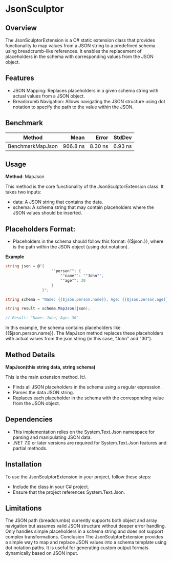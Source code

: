 # JsonSculptor

## Overview
The JsonSculptorExtension is a C# static extension class that provides functionality to map values from a JSON string to a predefined schema using breadcrumb-like references. It enables the replacement of placeholders in the schema with corresponding values from the JSON object.

## Features
- JSON Mapping: Replaces placeholders in a given schema string with actual values from a JSON object.
- Breadcrumb Navigation: Allows navigating the JSON structure using dot notation to specify the path to the value within the JSON.

## Benchmark
| Method           | Mean     | Error   | StdDev  |
|----------------- |---------:|--------:|--------:|
| BenchmarkMapJson | 966.8 ns | 8.30 ns | 6.93 ns |

## Usage
**Method**: MapJson

This method is the core functionality of the JsonSculptorExtension class. It takes two inputs:

- data: A JSON string that contains the data.
- schema: A schema string that may contain placeholders where the JSON values should be inserted.

## Placeholders Format:

- Placeholders in the schema should follow this format: {{$json.<breadcrumbs>}}, where <breadcrumbs> is the path within the JSON object (using dot notation).

**Example**
```csharp
string json = @"{
                    ""person"": {
                        ""name"": ""John"",
                        ""age"": 30
                    }
                }";

string schema = "Name: {{$json.person.name}}, Age: {{$json.person.age}}";

string result = schema.MapJson(json);

// Result: "Name: John, Age: 30"
```
In this example, the schema contains placeholders like {{$json.person.name}}. The MapJson method replaces these placeholders with actual values from the json string (in this case, "John" and "30").

## Method Details
**MapJson(this string data, string schema)**

This is the main extension method. It:\
- Finds all JSON placeholders in the schema using a regular expression.
- Parses the data JSON string.
- Replaces each placeholder in the schema with the corresponding value from the JSON object.

## Dependencies
- This implementation relies on the System.Text.Json namespace for parsing and manipulating JSON data.
- .NET 7.0 or later versions are required for System.Text.Json features and partial methods.

## Installation
To use the JsonSculptorExtension in your project, follow these steps:

- Include the class in your C# project.
- Ensure that the project references System.Text.Json.

## Limitations
The JSON path (breadcrumbs) currently supports both object and array navigation but assumes valid JSON structure without deeper error handling.
Only handles simple placeholders in a schema string and does not support complex transformations.
Conclusion
The JsonSculptorExtension provides a simple way to map and replace JSON values into a schema template using dot notation paths. It is useful for generating custom output formats dynamically based on JSON input.